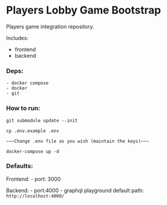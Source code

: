 # Players Lobby Game Bootstrap
  
  Players game integration repository.

  Includes:
  - frontend
  - backend

### Deps:

    - docker compose
    - docker
    - git

### How to run:
```
git submodule update --init

cp .env.example .env

~~~Change .env file as you wish (maintain the keys)~~~

docker-compose up -d
```

### Defaults:

Frontend:
    - port: 3000

Backend:
    - port:4000
    - graphql playground default path: `http://localhost:4000/`
